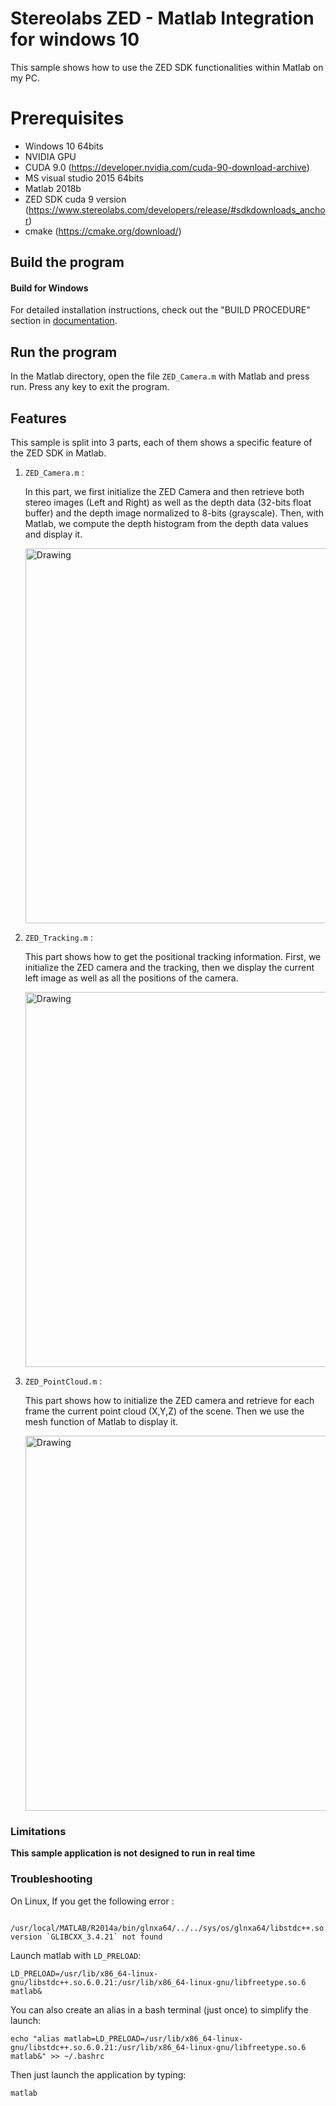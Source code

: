 # Stereolabs ZED - Matlab Integration for windows 10 

This sample shows how to use the ZED SDK functionalities within Matlab on my PC.


# Prerequisites

- Windows 10 64bits 
- NVIDIA GPU 
- CUDA 9.0 (https://developer.nvidia.com/cuda-90-download-archive)
- MS visual studio 2015 64bits
- Matlab 2018b
- ZED SDK cuda 9 version (https://www.stereolabs.com/developers/release/#sdkdownloads_anchor) 
- cmake (https://cmake.org/download/)


## Build the program

#### Build for Windows

For detailed installation instructions, check out the "BUILD PROCEDURE" section in [documentation](https://www.stereolabs.com/documentation/integrations/matlab/getting-started.html).


## Run the program
In the Matlab directory, open the file `ZED_Camera.m` with Matlab and press run. Press any key to exit the program.

## Features

This sample is split into 3 parts, each of them shows a specific feature of the ZED SDK in Matlab.

1. `ZED_Camera.m` :

	In this part, we first initialize the ZED Camera and then retrieve both stereo images (Left and Right) as well as the depth data (32-bits float buffer) and the depth image normalized to 8-bits (grayscale). Then, with Matlab, we compute the depth histogram from the depth data values and display it.

	<img src="ZED_Camera.png" alt="Drawing" style="width: 600px;"/>

2. `ZED_Tracking.m` :

	This part shows how to get the positional tracking information. First, we initialize the ZED camera and the tracking, then we display the current left image as well as all the positions of the camera.

	<img src="ZED_Tracking.png" alt="Drawing" style="width: 600px;"/>

3. `ZED_PointCloud.m` :

	This part shows how to initialize the ZED camera and retrieve for each frame the current point cloud (X,Y,Z) of the scene. Then we use the mesh function of Matlab to display it.

	<img src="ZED_PointCloud.png" alt="Drawing" style="width: 600px;"/>

### Limitations
**This sample application is not designed to run in real time**


### Troubleshooting
On Linux, If you get the following error :

     /usr/local/MATLAB/R2014a/bin/glnxa64/../../sys/os/glnxa64/libstdc++.so.6: version `GLIBCXX_3.4.21` not found

Launch matlab with `LD_PRELOAD`:

    LD_PRELOAD=/usr/lib/x86_64-linux-gnu/libstdc++.so.6.0.21:/usr/lib/x86_64-linux-gnu/libfreetype.so.6 matlab&

You can also create an alias in a bash terminal (just once) to simplify the launch:

    echo "alias matlab=LD_PRELOAD=/usr/lib/x86_64-linux-gnu/libstdc++.so.6.0.21:/usr/lib/x86_64-linux-gnu/libfreetype.so.6 matlab&" >> ~/.bashrc

Then just launch the application by typing:

    matlab
